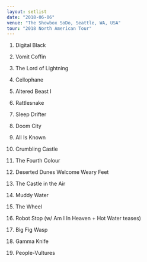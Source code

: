 ```yaml
---
layout: setlist
date: "2018-06-06"
venue: "The Showbox SoDo, Seattle, WA, USA"
tour: "2018 North American Tour"
---
```



 1. Digital Black

 2. Vomit Coffin

 3. The Lord of Lightning

 4. Cellophane

 5. Altered Beast I

 6. Rattlesnake

 7. Sleep Drifter

 8. Doom City

 9. All Is Known

10. Crumbling Castle

11. The Fourth Colour

12. Deserted Dunes Welcome Weary Feet

13. The Castle in the Air

14. Muddy Water

15. The Wheel

16. Robot Stop
    (w/ Am I In Heaven + Hot Water teases)

17. Big Fig Wasp

18. Gamma Knife

19. People-Vultures



